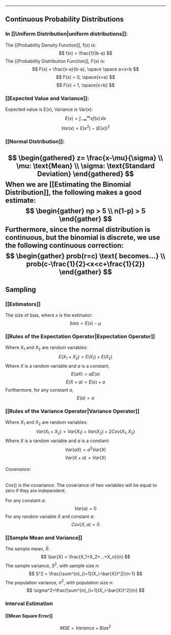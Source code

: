  ----
## Continuous Probability Distributions
### In [[Uniform Distribution|uniform distributions]]:
The [[Probability Density Function]], f(x) is:
$$
f(x) = \frac{1}{b-a}
$$
The [[Probability Distribution Function]], F(x) is:
$$
F(x) = \frac{x-a}{b-a}, \space \space a<x<b
$$
$$
F(x) = 0, \space{x<a}
$$
$$
F(x) = 1, \space{x>b}
$$

### [[Expected Value and Variance]]:
Expected value is E(x), Variance is Var(x):
$$
E(x) = \int_{-\infty}^{\infty} xf(x) \, dx
$$
$$
Var(x) = E(x^2)-(E(x))^2
$$
### [[Normal Distribution]]:
$$
\begin{gathered}
z= \frac{x-\mu}{\sigma} \\
\mu: \text{Mean} \\
\sigma: \text{Standard Deviation}
\end{gathered}
$$
When we are [[Estimating the Binomial Distribution]], the following makes a good estimate:
$$
\begin{gather}
np > 5 \\
n(1-p) > 5
\end{gather}
$$
Furthermore, since the normal distribution is continuous, but the binomial is discrete, we use the following continuous correction:
$$
\begin{gather}
prob(r=c) \text{ becomes...} \\
prob(c-\frac{1}{2}<x<c+\frac{1}{2})
\end{gather}
$$
----
## Sampling
### [[Estimators]]
The size of bias, where $x$ is the estimator:
$$
bias = E(x)-\mu
$$

### [[Rules of the Expectation Operator|Expectation Operator]]
Where $X_1$ and $X_2$ are random variables:
$$
E(X_1+X_2) = E(X_1)+E(X_2)
$$
Where $X$ is a random variable and $a$ is a constant,
$$
E(aX) = aE(x)
$$
$$
E(X+a) = E(x) + a
$$
Furthermore, for any constant $a$,
$$
E(a) = a
$$
### [[Rules of the Variance Operator|Variance Operator]]
Where $X_1$ and $X_2$ are random variables:
$$
Var(X_1+X_2)=Var(X_1)+Var(X_2)+2Cov(X_1,X_2)
$$
Where $X$ is a random variable and $a$ is a constant:
$$
Var(aX) = a^2Var(X)
$$
$$
Var(X+a) = Var(X)
$$
###### Covariance:
$Cov()$ is the covariance.
The covariance of two variables will be equal to zero if they are independent.

For any constant $a$:
$$
Var(a)=0
$$
For any random variable $X$ and constant $a$:
$$
Cov(X,a)=0
$$

### [[Sample Mean and Variance]]
The sample mean, $\bar{X}$:
$$
\bar{X} = \frac{X_1+X_2+...+X_n}{n}
$$
The sample variance, $S^2$, with sample size $n$:
$$
S^2 = \frac{\sum^{n}_{i=1}(X_i-\bar{X})^2}{n-1}
$$
The population variance, $\sigma^2$, with population size $n$:
$$
\sigma^2=\frac{\sum^{n}_{i=1}(X_i-\bar{X})^2}{n}
$$

### Interval Estimation
#### [[Mean Square Error]]
$$
MSE=Variance+Bias^2
$$

